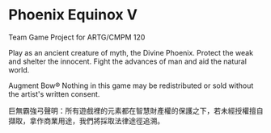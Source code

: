 # Phoenix Equinox V

Team Game Project for ARTG/CMPM 120

Play as an ancient creature of myth, the Divine Phoenix.
Protect the weak and shelter the innocent.
Fight the advances of man and aid the natural world.

Augment Bow®
Nothing in this game may be redistributed or sold without the artist's written consent.

巨無霸強弓聲明：所有遊戲裡的元素都在智慧財產權的保護之下，若未經授權擅自擷取，拿作商業用途，我們將採取法律途徑追溯。
